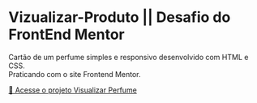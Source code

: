 # Vizualizar-Produto || Desafio do FrontEnd Mentor

Cartão de um perfume simples e responsivo desenvolvido com HTML e CSS.  
Praticando com o site Frontend Mentor.

<a href="https://vizualizarperfume.netlify.app" target="_blank">🔗 Acesse o projeto Visualizar Perfume</a>
